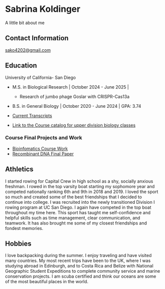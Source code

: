 # Sabrina Koldinger
A little bit about me

## Contact Information

sako4202@gmail.com


## Education
University of California- San Diego
- M.S. in Biological Research | October 2024 - June 2025 |
  - Research of jumbo phage Goslar with CRISPR-Cas13a

- B.S. in General Biology
| October 2020 - June 2024
| GPA: 3.74
- [Current Transcripts](https://github.com/SKolding/SabrinaKoldinger/blob/main/Transcript.pdf)
- [Link to the Course catalog for upper division biology classes](https://catalog.ucsd.edu/courses/BIOL.html)

### Course Final Projects and Work
- [Bioinfomatics Course Work](https://skolding.github.io/BIMM143/)
- [Recombinant DNA Final Paper](https://github.com/SKolding/SabrinaKoldinger/blob/main/CRISPR%20Lab%20Write-up%20Sabrina%20Koldinger%20(6).pdf)
  

## Athletics
I started rowing for Capital Crew in high school as a shy, socially anxious freshman. I rowed in the top varsity boat starting my sophomore year and competed nationally ranking 6th and 9th in 2018 and 2019. I loved the sport so much and created some of the best friendships that I decided to continue into college. I was recruited into the newly transitioned Division I rowing program at UC San Diego. I again have competed in the top boat throughout my time here. This sport has taught me self-confidence and helpful skills such as time management, clear communication, and teamwork. It has also brought me some of my closest friendships and fondest memories. 

## Hobbies
I love backpacking during the summer. I enjoy traveling and have visited many countries. My most recent trips have been to the UK, where I was studying abroad in Edinburgh, and to Costa Rica and Belize with National Geographic Student Expeditions to complete community service and marine conservation projects. I am scuba certified and think our oceans are some of the most beautiful places in the world.



